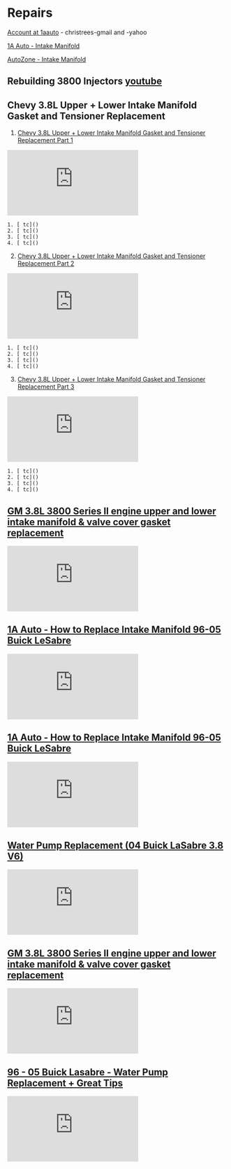 # Repairs

[Account at 1aauto](https://www.1aauto.com/account) - christrees-gmail and -yahoo

[1A Auto - Intake Manifold](https://www.1aauto.com/search?q=intake+manifold+gasket+set&year=2002&model=141&searchQuery=intake+manifold+gasket+set)

[AutoZone - Intake Manifold](https://www.autozone.com/external-engine/intake-manifold/dorman-intake-manifold-615-180/465215_0_0)

## Rebuilding 3800 Injectors [youtube](https://www.youtube.com/watch?v=kuB12b2flx0)

## Chevy 3.8L Upper + Lower Intake Manifold Gasket and Tensioner Replacement
1. [Chevy 3.8L Upper + Lower Intake Manifold Gasket and Tensioner Replacement Part 1](https://www.youtube.com/watch?v=gTLvnYVmrNQ)

<iframe src="https://www.youtube.com/embed/gTLvnYVmrNQ" frameborder="0" allow="accelerometer; autoplay; clipboard-write; encrypted-media; gyroscope; picture-in-picture" allowfullscreen></iframe>

    1. [ tc]()
    2. [ tc]()
    3. [ tc]()
    4. [ tc]()

2. [Chevy 3.8L Upper + Lower Intake Manifold Gasket and Tensioner Replacement Part 2](https://www.youtube.com/watch?v=1OtGtTF87mQ)

<iframe src="https://www.youtube.com/embed/1OtGtTF87mQ" frameborder="0" allow="accelerometer; autoplay; clipboard-write; encrypted-media; gyroscope; picture-in-picture" allowfullscreen></iframe>

    1. [ tc]()
    2. [ tc]()
    3. [ tc]()
    4. [ tc]()

3. [Chevy 3.8L Upper + Lower Intake Manifold Gasket and Tensioner Replacement Part 3](https://www.youtube.com/watch?v=o46uyH84TAE)
<iframe src="https://www.youtube.com/embed/o46uyH84TAE" frameborder="0" allow="accelerometer; autoplay; clipboard-write; encrypted-media; gyroscope; picture-in-picture" allowfullscreen></iframe>

    1. [ tc]()
    2. [ tc]()
    3. [ tc]()
    4. [ tc]()

## [GM 3.8L 3800 Series II engine upper and lower intake manifold & valve cover gasket replacement](https://www.youtube.com/watch?v=nsh-3dBJjrk)

<iframe src="https://www.youtube.com/embed/nsh-3dBJjrk" frameborder="0" allow="accelerometer; autoplay; clipboard-write; encrypted-media; gyroscope; picture-in-picture" allowfullscreen></iframe>

## [1A Auto - How to Replace Intake Manifold 96-05 Buick LeSabre](https://www.youtube.com/watch?v=8uoqAcX5MWk)

<iframe src="https://www.youtube.com/embed/8uoqAcX5MWk" frameborder="0" allow="accelerometer; autoplay; clipboard-write; encrypted-media; gyroscope; picture-in-picture" allowfullscreen></iframe>

## [1A Auto - How to Replace Intake Manifold 96-05 Buick LeSabre](https://www.youtube.com/watch?v=8uoqAcX5MWk)

<iframe src="https://www.youtube.com/embed/8uoqAcX5MWk" frameborder="0" allow="accelerometer; autoplay; clipboard-write; encrypted-media; gyroscope; picture-in-picture" allowfullscreen></iframe>

## [Water Pump Replacement (04 Buick LaSabre 3.8 V6)](https://www.youtube.com/watch?v=pNJYL4rM4Ss)

<iframe src="https://www.youtube.com/embed/pNJYL4rM4Ss" frameborder="0" allow="accelerometer; autoplay; clipboard-write; encrypted-media; gyroscope; picture-in-picture" allowfullscreen></iframe>

## [GM 3.8L 3800 Series II engine upper and lower intake manifold & valve cover gasket replacement](https://www.youtube.com/watch?v=nsh-3dBJjrk)
<iframe src="https://www.youtube.com/embed/nsh-3dBJjrk" frameborder="0" allow="accelerometer; autoplay; clipboard-write; encrypted-media; gyroscope; picture-in-picture" allowfullscreen></iframe>

## [96 - 05 Buick Lasabre - Water Pump Replacement + Great Tips](https://www.youtube.com/watch?v=neeh7AE-xSY)
<iframe src="https://www.youtube.com/embed/neeh7AE-xSY" frameborder="0" allow="accelerometer; autoplay; clipboard-write; encrypted-media; gyroscope; picture-in-picture" allowfullscreen></iframe>
